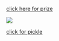[click here for prize](https://www.icegif.com/wp-content/uploads/2023/01/icegif-162.gif)


![](https://static.wikia.nocookie.net/4fc3c1e4-c9e2-4a5d-995b-980f9fb2554b/scale-to-width/755)


[click for pickle](https://i.pinimg.com/originals/14/e2/c8/14e2c8d3ca22b9e4f79f1415741497c4.gif)
